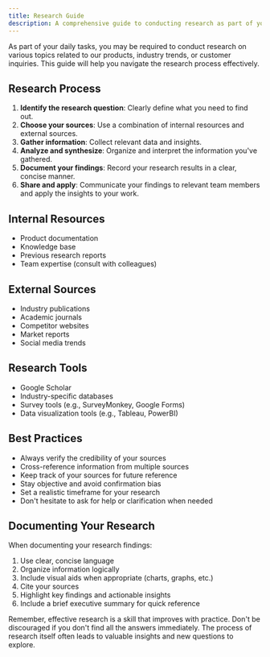 ```yaml
---
title: Research Guide
description: A comprehensive guide to conducting research as part of your daily tasks
---
```

As part of your daily tasks, you may be required to conduct research on various topics related to our products, industry trends, or customer inquiries. This guide will help you navigate the research process effectively.

## Research Process

1. **Identify the research question**: Clearly define what you need to find out.
2. **Choose your sources**: Use a combination of internal resources and external sources.
3. **Gather information**: Collect relevant data and insights.
4. **Analyze and synthesize**: Organize and interpret the information you've gathered.
5. **Document your findings**: Record your research results in a clear, concise manner.
6. **Share and apply**: Communicate your findings to relevant team members and apply the insights to your work.

## Internal Resources

- Product documentation
- Knowledge base
- Previous research reports
- Team expertise (consult with colleagues)

## External Sources

- Industry publications
- Academic journals
- Competitor websites
- Market reports
- Social media trends

## Research Tools

- Google Scholar
- Industry-specific databases
- Survey tools (e.g., SurveyMonkey, Google Forms)
- Data visualization tools (e.g., Tableau, PowerBI)

## Best Practices

- Always verify the credibility of your sources
- Cross-reference information from multiple sources
- Keep track of your sources for future reference
- Stay objective and avoid confirmation bias
- Set a realistic timeframe for your research
- Don't hesitate to ask for help or clarification when needed

## Documenting Your Research

When documenting your research findings:

1. Use clear, concise language
2. Organize information logically
3. Include visual aids when appropriate (charts, graphs, etc.)
4. Cite your sources
5. Highlight key findings and actionable insights
6. Include a brief executive summary for quick reference

Remember, effective research is a skill that improves with practice. Don't be discouraged if you don't find all the answers immediately. The process of research itself often leads to valuable insights and new questions to explore.
